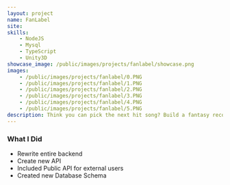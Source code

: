 ```yaml
---
layout: project
name: FanLabel
site: 
skills:
    - NodeJS
    - Mysql
    - TypeScript
    - Unity3D
showcase_image: /public/images/projects/fanlabel/showcase.png
images:
    - /public/images/projects/fanlabel/0.PNG
    - /public/images/projects/fanlabel/1.PNG
    - /public/images/projects/fanlabel/2.PNG
    - /public/images/projects/fanlabel/3.PNG
    - /public/images/projects/fanlabel/4.PNG
    - /public/images/projects/fanlabel/5.PNG
description: Think you can pick the next hit song? Build a fantasy record label with songs by big name artists and new acts. Prove you’ve got what it takes to be the next music mogul!
---
```


### What I Did

* Rewrite entire backend
* Create new API
* Included Public API for external users
* Created new Database Schema
